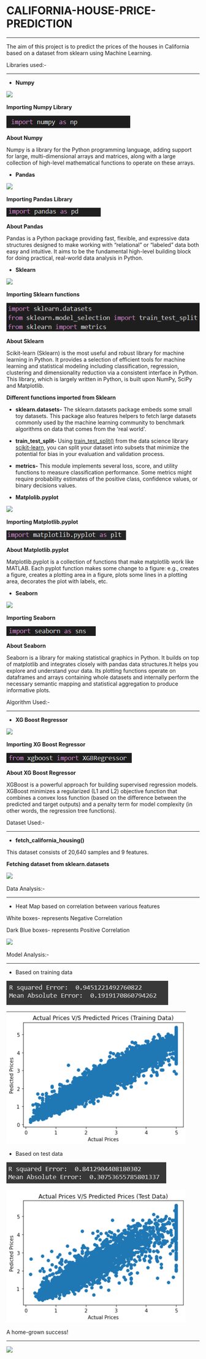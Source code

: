 # CALIFORNIA-HOUSE-PRICE-PREDICTION

-----
The aim of this project is to predict the prices of the houses in California based on a dataset from sklearn using Machine Learning.

Libraries used:-

-----
- **Numpy**

![](Aspose.Words.29c59542-abd5-49dd-9c3a-ff87baef20f9.001.png)

**Importing Numpy Library**

![](Aspose.Words.29c59542-abd5-49dd-9c3a-ff87baef20f9.002.png)

**About Numpy**

Numpy is a library for the Python programming language, adding support for large, multi-dimensional arrays and matrices, along with a large collection of high-level mathematical functions to operate on these arrays.

- **Pandas**

![](Aspose.Words.29c59542-abd5-49dd-9c3a-ff87baef20f9.003.png)

**Importing Pandas Library**

![](Aspose.Words.29c59542-abd5-49dd-9c3a-ff87baef20f9.004.png)

**About Pandas**

Pandas is a Python package providing fast, flexible, and expressive data structures designed to make working with “relational” or “labeled” data both easy and intuitive. It aims to be the fundamental high-level building block for doing practical, real-world data analysis in Python.

- **Sklearn**

![](Aspose.Words.29c59542-abd5-49dd-9c3a-ff87baef20f9.005.png)

**Importing Sklearn functions**

![](Aspose.Words.29c59542-abd5-49dd-9c3a-ff87baef20f9.006.png)

**About Sklearn**

Scikit-learn (Sklearn) is the most useful and robust library for machine learning in Python. It provides a selection of efficient tools for machine learning and statistical modeling including classification, regression, clustering and dimensionality reduction via a consistent interface in Python. This library, which is largely written in Python, is built upon NumPy, SciPy and Matplotlib.

**Different functions imported from Sklearn**

- **sklearn.datasets-** The sklearn.datasets package embeds some small toy datasets. This package also features helpers to fetch large datasets commonly used by the machine learning community to benchmark algorithms on data that comes from the 'real world'.
- **train\_test\_split-** Using [train_test_split()](https://scikit-learn.org/stable/modules/generated/sklearn.model_selection.train_test_split.html) from the data science library [scikit-learn](https://scikit-learn.org/stable/index.html), you can split your dataset into subsets that minimize the potential for bias in your evaluation and validation process.
- **metrics-** This module implements several loss, score, and utility functions to measure classification performance. Some metrics might require probability estimates of the positive class, confidence values, or binary decisions values.

- **Matplolib.pyplot**

![](Aspose.Words.29c59542-abd5-49dd-9c3a-ff87baef20f9.007.png)

**Importing Matplotlib.pyplot**

![](Aspose.Words.29c59542-abd5-49dd-9c3a-ff87baef20f9.008.png)

**About Matplotlib.pyplot**

Matplotlib.pyplot is a collection of functions that make matplotlib work like MATLAB. Each pyplot function makes some change to a figure: e.g., creates a figure, creates a plotting area in a figure, plots some lines in a plotting area, decorates the plot with labels, etc.

- **Seaborn**

![](Aspose.Words.29c59542-abd5-49dd-9c3a-ff87baef20f9.009.png)

**Importing Seaborn** 

![](Aspose.Words.29c59542-abd5-49dd-9c3a-ff87baef20f9.010.png)

**About Seaborn**

Seaborn is a library for making statistical graphics in Python. It builds on top of matplotlib and integrates closely with pandas data structures.It helps you explore and understand your data. Its plotting functions operate on dataframes and arrays containing whole datasets and internally perform the necessary semantic mapping and statistical aggregation to produce informative plots.

Algorithm Used:-

-----
- **XG Boost Regressor**

![](Aspose.Words.29c59542-abd5-49dd-9c3a-ff87baef20f9.011.png)

**Importing XG Boost Regressor**

![](Aspose.Words.29c59542-abd5-49dd-9c3a-ff87baef20f9.012.png)

**About XG Boost Regressor**

XGBoost is a powerful approach for building supervised regression models. XGBoost minimizes a regularized (L1 and L2) objective function that combines a convex loss function (based on the difference between the predicted and target outputs) and a penalty term for model complexity (in other words, the regression tree functions).






Dataset Used:-

-----
- **fetch\_california\_housing()**

This dataset consists of 20,640 samples and 9 features.

**Fetching dataset from sklearn.datasets**

![](Aspose.Words.29c59542-abd5-49dd-9c3a-ff87baef20f9.013.png)

Data Analysis:-

-----
- Heat Map based on correlation between various features

White boxes- represents Negative Correlation

Dark Blue boxes- represents Positive Correlation

![](Aspose.Words.29c59542-abd5-49dd-9c3a-ff87baef20f9.014.png)

Model Analysis:-

-----
- Based on training data

![](Aspose.Words.29c59542-abd5-49dd-9c3a-ff87baef20f9.015.png)

![](Aspose.Words.29c59542-abd5-49dd-9c3a-ff87baef20f9.016.png)

- Based on test data

![](Aspose.Words.29c59542-abd5-49dd-9c3a-ff87baef20f9.017.png)

![](Aspose.Words.29c59542-abd5-49dd-9c3a-ff87baef20f9.018.png)

A home-grown success!

-----
![](Aspose.Words.29c59542-abd5-49dd-9c3a-ff87baef20f9.019.png)
